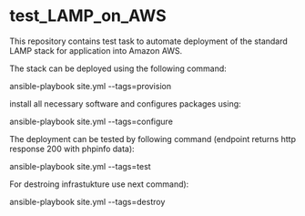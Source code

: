 # test_LAMP_on_AWS
This repository contains test task to automate deployment of the standard LAMP stack for application into Amazon AWS.

The stack can be deployed using the following command:

ansible-playbook site.yml --tags=provision 

install all necessary software and configures packages using:

ansible-playbook site.yml --tags=configure

The deployment can be tested by following command (endpoint returns http response 200 with phpinfo data):

ansible-playbook site.yml --tags=test

For destroing infrastukture use next command):

ansible-playbook site.yml --tags=destroy

